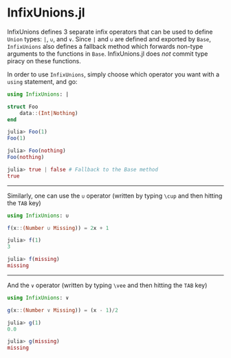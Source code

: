 # InfixUnions.jl

InfixUnions defines 3 separate infix operators that can be used to define `Union` types: `|`, `∪`, and `∨`. 
Since `|` and `∪` are defined and exported by `Base`, `InfixUnions` also defines a fallback method which forwards non-type
arguments to the functions in `Base`. InfixUnions.jl does *not* commit type piracy on these functions.

In order to use `InfixUnions`, simply choose which operator you want with a `using` statement, and go:
``` julia
using InfixUnions: |

struct Foo
    data::(Int|Nothing)
end
```
``` julia
julia> Foo(1)
Foo(1)

julia> Foo(nothing)
Foo(nothing)

julia> true | false # Fallback to the Base method
true
```

____________

Similarly, one can use the `∪` operator (written by typing `\cup` and then hitting the `TAB` key) 

``` julia
using InfixUnions: ∪ 

f(x::(Number ∪ Missing)) = 2x + 1
```
``` julia
julia> f(1)
3

julia> f(missing)
missing
```

_____________

And the `∨` operator (written by typing `\vee` and then hitting the `TAB` key) 

``` julia
using InfixUnions: ∨

g(x::(Number ∨ Missing)) = (x - 1)/2
```
``` julia
julia> g(1)
0.0

julia> g(missing)
missing
```

